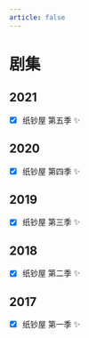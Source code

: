 ```yaml
---
article: false
---
```


# 剧集

## 2021

- [x] 纸钞屋 第五季 ✨

## 2020

- [x] 纸钞屋 第四季 ✨

## 2019

- [x] 纸钞屋 第三季 ✨

## 2018

- [x] 纸钞屋 第二季 ✨

## 2017

- [x] 纸钞屋 第一季 ✨